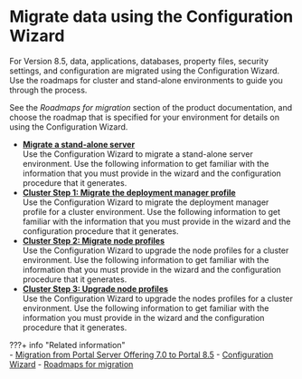 # Migrate data using the Configuration Wizard

For Version 8.5, data, applications, databases, property files, security settings, and configuration are migrated using the Configuration Wizard. Use the roadmaps for cluster and stand-alone environments to guide you through the process.

See the *Roadmaps for migration* section of the product documentation, and choose the roadmap that is specified for your environment for details on using the Configuration Wizard.

-   **[Migrate a stand-alone server](cw_migrate_stand_alone.md)**  
Use the Configuration Wizard to migrate a stand-alone server environment. Use the following information to get familiar with the information that you must provide in the wizard and the configuration procedure that it generates.
-   **[Cluster Step 1: Migrate the deployment manager profile](cw_migrate_cluster_1.md)**  
Use the Configuration Wizard to migrate the deployment manager profile for a cluster environment. Use the following information to get familiar with the information that you must provide in the wizard and the configuration procedure that it generates.
-   **[Cluster Step 2: Migrate node profiles](cw_migrate_cluster_2.md)**  
Use the Configuration Wizard to upgrade the node profiles for a cluster environment. Use the following information to get familiar with the information that you must provide in the wizard and the configuration procedure that it generates.
-   **[Cluster Step 3: Upgrade node profiles](cw_migrate_cluster_3.md)**  
Use the Configuration Wizard to upgrade the nodes profiles for a cluster environment. Use the following information to get familiar with the information you must provide in the wizard and the configuration procedure that it generates.


???+ info "Related information"  
    -   [Migration from Portal Server Offering 7.0 to Portal 8.5](../../../../deployment/manage/migrate/planning_migration/migration_consideration/mig_consider_7serveronly.md)
    -   [Configuration Wizard](../../portal_admin_tools/cfg_wizard/index.md)
    -   [Roadmaps for migration](../../../../deployment/manage/migrate/planning_migration/rm_migration/index.md)

